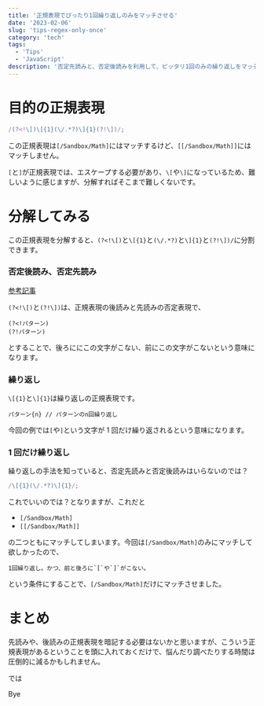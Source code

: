 ```yaml
---
title: '正規表現でぴったり1回繰り返しのみをマッチさせる'
date: '2023-02-06'
slug: 'tips-regex-only-once'
category: 'tech'
tags:
  - 'Tips'
  - 'JavaScript'
description: '否定先読みと、否定後読みを利用して、ピッタリ1回のみの繰り返しをマッチさせ、2回の繰り返しはマッチさせない正規表現を紹介します。'
---
```


# 目的の正規表現

```javascript
/(?<!\[)\[{1}(\/.*?)\]{1}(?!\])/;
```

この正規表現は`[/Sandbox/Math]`にはマッチするけど、`[[/Sandbox/Math]]`にはマッチしません。

`[`と`]`が正規表現では、エスケープする必要があり、`\[`や`\]`になっているため、難しいように感じますが、分解すればそこまで難しくないです。

# 分解してみる

この正規表現を分解すると、`(?<!\[)`と`\[{1}`と`(\/.*?)`と`\]{1}`と`(?!\])/`に分割できます。

### 否定後読み、否定先読み

[参考記事](https://www.javadrive.jp/regex-basic/writing/index2.html)

`(?<!\[)`と`(?!\])`は、正規表現の後読みと先読みの否定表現で、

```
(?<!パターン)
(?!パターン)
```

とすることで、後ろににこの文字がこない、前にこの文字がこないという意味になります。

### 繰り返し

`\[{1}`と`\]{1}`は繰り返しの正規表現です。

```
パターン{n} // パターンのn回繰り返し
```

今回の例では`[`や`]`という文字が 1 回だけ繰り返されるという意味になります。

### 1 回だけ繰り返し

繰り返しの手法を知っていると、否定先読みと否定後読みはいらないのでは？

```javascript
/\[{1}(\/.*?)\]{1}/;
```

これでいいのでは？となりますが、これだと

- `[/Sandbox/Math]`
- `[[/Sandbox/Math]]`

の二つともにマッチしてしまいます。今回は`[/Sandbox/Math]`のみにマッチして欲しかったので、

```
1回繰り返し。かつ、前と後ろに`[`や`]`がこない。
```

という条件にすることで、`[/Sandbox/Math]`だけにマッチさせました。

# まとめ

先読みや、後読みの正規表現を暗記する必要はないかと思いますが、こういう正規表現があるということを頭に入れておくだけで、悩んだり調べたりする時間は圧倒的に減るかもしれません。

では

Bye
